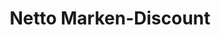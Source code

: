 ---
title: "Netto Marken-Discount"
url: /dortmund/netto-marken-discount-oesterstrasse/
shop: Supermarkt
---